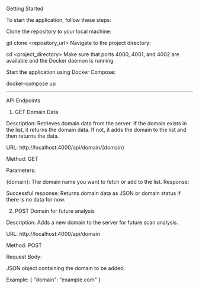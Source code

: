 Getting Started


To start the application, follow these steps:


Clone the repository to your local machine:


git clone <repository_url>
Navigate to the project directory:


cd <project_directory>
Make sure that ports 4000, 4001, and 4002 are available and the Docker daemon is running.

Start the application using Docker Compose:


docker-compose up

************************************************************************************************************************************************************************************************************************


API Endpoints


1. GET Domain Data

Description: Retrieves domain data from the server. If the domain exists in the list, it returns the domain data. If not, it adds the domain to the list and then returns the data.

URL: http://localhost:4000/api/domain/{domain}

Method: GET

Parameters:

{domain}: The domain name you want to fetch or add to the list.
Response:

Successful response: Returns domain data as JSON or domain status if there is no data for now.




2. POST Domain for future analysis


Description: Adds a new domain to the server for future scan analysis.

URL: http://localhost:4000/api/domain

Method: POST

Request Body:

JSON object containing the domain to be added.


Example:  { "domain": "example.com" }


